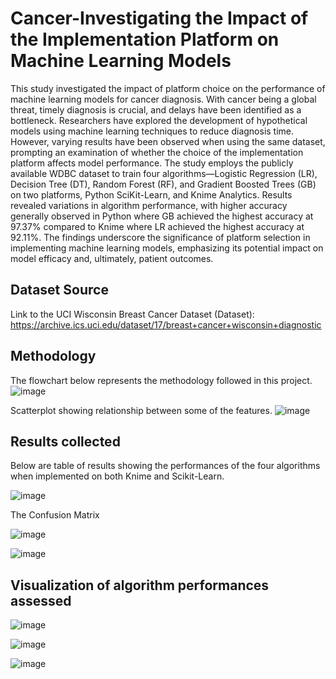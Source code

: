 # Cancer-Investigating the Impact of the Implementation Platform on Machine Learning Models
This study investigated the impact of platform choice on the performance of machine learning models for cancer diagnosis. With cancer being a global threat, timely diagnosis is crucial, and delays have been identified as a bottleneck. Researchers have explored the development of hypothetical models using machine learning techniques to reduce diagnosis time. However, varying results have been observed when using the same dataset, prompting an examination of whether the choice of the implementation platform affects model performance. The study employs the publicly available WDBC dataset to train four algorithms—Logistic Regression (LR), Decision Tree (DT), Random Forest (RF), and Gradient Boosted Trees (GB) on two platforms, Python SciKit-Learn, and Knime Analytics. Results revealed variations in algorithm performance, with higher accuracy generally observed in Python where GB achieved the highest accuracy at 97.37% compared to Knime where LR achieved the highest accuracy at 92.11%. The findings underscore the significance of platform selection in implementing machine learning models, emphasizing its potential impact on model efficacy and, ultimately, patient outcomes.


## Dataset Source
Link to the UCI Wisconsin Breast Cancer Dataset (Dataset):
https://archive.ics.uci.edu/dataset/17/breast+cancer+wisconsin+diagnostic


## Methodology
The flowchart below represents the methodology followed in this project.
![image](https://github.com/ProfDee92/Cancer-3IPMLM/assets/103885055/3762d724-bae0-42a6-8e2d-f6998c69dcb7)


Scatterplot showing relationship between some of the features.
![image](https://github.com/ProfDee92/Cancer-3IPMLM/assets/103885055/86d105f5-a56b-474d-8f95-79a48d7ed70e)



## Results collected
Below are table of results showing the performances of the four algorithms when implemented on both Knime and Scikit-Learn. 

![image](https://github.com/ProfDee92/Cancer-3IPMLM/assets/103885055/1c25f060-7c6d-4d2c-b14d-7f05050b4be8)





The Confusion Matrix

![image](https://github.com/ProfDee92/Cancer-3IPMLM/assets/103885055/1cbcd659-b90b-49db-9bbf-fa3c657f189d)

![image](https://github.com/ProfDee92/Cancer-3IPMLM/assets/103885055/ed0a10a0-4268-4927-8e63-81542b198a97)



## Visualization of algorithm performances assessed
![image](https://github.com/ProfDee92/Cancer-3IPMLM/assets/103885055/c289f523-c609-4141-87db-d80122fbd034)

![image](https://github.com/ProfDee92/Cancer-3IPMLM/assets/103885055/91124b11-dffa-4216-9260-92daacb65128)



![image](https://github.com/ProfDee92/Cancer-3IPMLM/assets/103885055/78634b74-7362-4081-8fed-0eacea8270b0)







